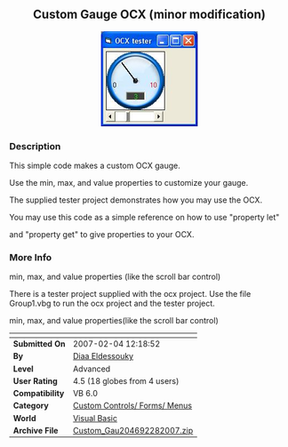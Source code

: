 ﻿<div align="center">

## Custom Gauge OCX \(minor modification\)

<img src="PIC20072283136428.JPG">
</div>

### Description

This simple code makes a custom OCX gauge.

Use the min, max, and value properties to customize your gauge.

The supplied tester project demonstrates how you may use the OCX.

You may use this code as a simple reference on how to use "property let"

and "property get" to give properties to your OCX.
 
### More Info
 
min, max, and value properties (like the scroll bar control)

There is a tester project supplied with the ocx project. Use the file Group1.vbg to run the ocx project and the tester project.

min, max, and value properties(like the scroll bar control)


<span>             |<span>
---                |---
**Submitted On**   |2007-02-04 12:18:52
**By**             |[Diaa Eldessouky](https://github.com/Planet-Source-Code/PSCIndex/blob/master/ByAuthor/diaa-eldessouky.md)
**Level**          |Advanced
**User Rating**    |4.5 (18 globes from 4 users)
**Compatibility**  |VB 6\.0
**Category**       |[Custom Controls/ Forms/  Menus](https://github.com/Planet-Source-Code/PSCIndex/blob/master/ByCategory/custom-controls-forms-menus__1-4.md)
**World**          |[Visual Basic](https://github.com/Planet-Source-Code/PSCIndex/blob/master/ByWorld/visual-basic.md)
**Archive File**   |[Custom\_Gau204692282007\.zip](https://github.com/Planet-Source-Code/diaa-eldessouky-custom-gauge-ocx-minor-modification__1-67773/archive/master.zip)








